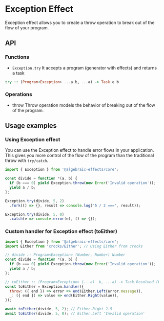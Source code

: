 
# Exception Effect
Exception effect allows you to create a throw operation to break out of the flow of your program.

## API

### Functions

* `Exception.try`
It accepts a program (generator with effects) and returns a task
```haskell
try :: (Program<Exception> ...a b, ...a) -> Task e b
```


### Operations

* throw
Throw operation models the behavior of breaking out of the flow of the program.



## Usage examples

### Using Exception effect
You can use the Exception effect to handle error flows in your application. This gives you more control of the flow of the program than the traditional throw with `try/catch`.

```js
import { Exception } from '@algebraic-effects/core';

const divide = function *(a, b) {
  if (b === 0) yield Exception.throw(new Error('Invalid operation'));
  yield a / b;
};

Exception.try(divide, 5, 2)
  .fork(() => {}, result => console.log('5 / 2 ===', result));

Exception.try(divide, 5, 0)
  .catch(e => console.error(e), () => {});
```



### Custom handler for Exception effect (toEither)

```js
import { Exception } from '@algebraic-effects/core';
import Either from 'crocks/Either'; // Using Either from crocks

// divide :: Program<Exception> (Number, Number) Number
const divide = function *(a, b) {
  if (b === 0) yield Exception.throw(new Error('Invalid operation'));
  yield a / b;
};

// toEither :: (Program<Exception> (...a)  b, ...a) -> Task.Resolved (Either Error b)
const toEither = Exception.handler({
  throw: ({ end }) => error => end(Either.Left(error.message)),
  _: ({ end }) => value => end(Either.Right(value)),
});

await toEither(divide, 5, 2); // Either.Right 2.5
await toEither(divide, 5, 0); // Either.Left 'Invalid operation'
```
